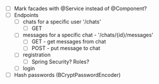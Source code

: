 - [ ] Mark facades with @Service instead of @Component?
- [ ] Endpoints
  - [ ] chats for a specific user '/chats' 
    - [ ] GET
  - [ ] messages for a specific chat - '/chats/{id}/messages'
    - [ ] GET - get messages from chat
    - [ ] POST - put message to chat
  - [ ] registration
    - [ ] Spring Security? Roles?
  - [ ] login

- [ ] Hash passwords (BCryptPasswordEncoder)